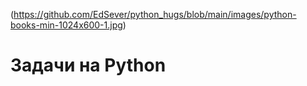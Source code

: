 (https://github.com/EdSever/python_hugs/blob/main/images/python-books-min-1024x600-1.jpg)


# Задачи на Python
